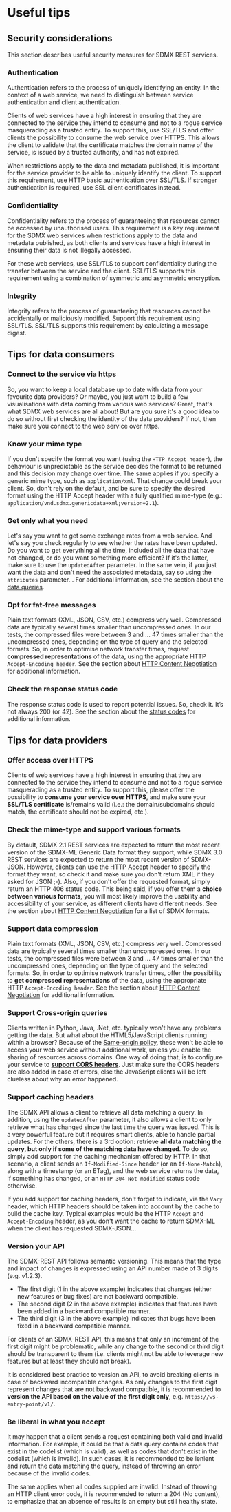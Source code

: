 # Useful tips

## Security considerations

This section describes useful security measures for SDMX REST services.

### Authentication

Authentication refers to the process of uniquely identifying an entity. In the context of a web service, we need to distinguish between service authentication and client authentication.

Clients of web services have a high interest in ensuring that they are connected to the service they intend to consume and not to a rogue service masquerading as a trusted entity. To support this, use SSL/TLS and offer clients the possibility to consume the web service over HTTPS. This allows the client to validate that the certificate matches the domain name of the service, is issued by a trusted authority, and has not expired.

When restrictions apply to the data and metadata published, it is important for the service provider to be able to uniquely identify the client. To support this requirement, use HTTP basic authentication over SSL/TLS. If stronger authentication is required, use SSL client certificates instead.

### Confidentiality

Confidentiality refers to the process of guaranteeing that resources cannot be accessed by unauthorised users. This requirement is a key requirement for the SDMX web services when restrictions apply to the data and metadata published, as both clients and services have a high interest in ensuring their data is not illegally accessed.

For these web services, use SSL/TLS to support confidentiality during the transfer between the service and the client. SSL/TLS supports this requirement using a combination of symmetric and asymmetric encryption.

### Integrity

Integrity refers to the process of guaranteeing that resources cannot be accidentally or maliciously modified. Support this requirement using SSL/TLS. SSL/TLS supports this requirement by calculating a message digest.

## Tips for data consumers

### Connect to the service via https

So, you want to keep a local database up to date with data from your favourite data providers? Or maybe, you just want to build a few visualisations with data coming from various web services? Great, that's what SDMX web services are all about! But are you sure it's a good idea to do so without first checking the identity of the data providers? If not, then make sure you connect to the web service over https.

### Know your mime type

If you don't specify the format you want (using the `HTTP Accept header`), the behaviour is unpredictable as the service decides the format to be returned and this decision may change over time. The same applies if you specify a generic mime type, such as `application/xml`. That change could break your client. So, don't rely on the default, and be sure to specify the desired format using the HTTP Accept header with a fully qualified mime-type (e.g.: `application/vnd.sdmx.genericdata+xml;version=2.1`).

### Get only what you need

Let's say you want to get some exchange rates from a web service. And let's say you check regularly to see whether the rates have been updated. Do you want to get everything all the time, included all the data that have not changed, or do you want something more efficient? If it's the latter, make sure to use the `updatedAfter` parameter. In the same vein, if you just want the data and don't need the associated metadata, say so using the `attributes` parameter... For additional information, see the section about the [data queries](data.md).

### Opt for fat-free messages

Plain text formats (XML, JSON, CSV, etc.) compress very well. Compressed data are typically several times smaller than uncompressed ones. In our tests, the compressed files were between 3 and ... 47 times smaller than the uncompressed ones, depending on the type of query and the selected formats. So, in order to optimise network transfer times, request **compressed representations** of the data, using the appropriate HTTP `Accept-Encoding header`. See the section about [HTTP Content Negotiation](conneg.md) for additional information.

### Check the response status code

The response status code is used to report potential issues. So, check it. It’s not always 200 (or 42). See the section about the [status codes](status.md) for additional information.

## Tips for data providers

### Offer access over HTTPS

Clients of web services have a high interest in ensuring that they are connected to the service they intend to consume and not to a rogue service masquerading as a trusted entity. To support this, please offer the possibility to **consume your service over HTTPS**, and make sure your **SSL/TLS certificate** is/remains valid (i.e.: the domain/subdomains should match, the certificate should not be expired, etc.).

### Check the mime-type and support various formats

By default, SDMX 2.1 REST services are expected to return the most recent version of the SDMX-ML Generic Data format they support, while SDMX 3.0 REST services are expected to return the most recent version of SDMX-JSON. However, clients can use the HTTP Accept header to specify the format they want, so check it and make sure you don't return XML if they asked for JSON ;-). Also, if you don't offer the requested format, simply return an HTTP 406 status code. This being said, if you offer them a **choice between various formats**, you will most likely improve the usability and accessibility of your service, as different clients have different needs. See the section about [HTTP Content Negotiation](conneg.md) for a list of SDMX formats.

### Support data compression

Plain text formats (XML, JSON, CSV, etc.) compress very well. Compressed data are typically several times smaller than uncompressed ones. In our tests, the compressed files were between 3 and ... 47 times smaller than the uncompressed ones, depending on the type of query and the selected formats. So, in order to optimise network transfer times, offer the possibility to **get compressed representations** of the data, using the appropriate HTTP `Accept-Encoding header`. See the section about [HTTP Content Negotiation](conneg.md) for additional information.

### Support Cross-origin queries

Clients written in Python, Java, .Net, etc. typically won't have any problems getting the data. But what about the HTML5/JavaScript clients running within a browser? Because of the [Same-origin policy](https://en.wikipedia.org/wiki/Same-origin_policy), these won't be able to access your web service without additional work, unless you enable the sharing of resources across domains. One way of doing that, is to configure your service to **[support CORS headers](https://en.wikipedia.org/wiki/Cross-origin_resource_sharing)**. Just make sure the CORS headers are also added in case of errors, else the JavaScript clients will be left clueless about why an error happened.

### Support caching headers

The SDMX API allows a client to retrieve all data matching a query. In addition, using the `updatedAfter` parameter, it also allows a client to only retrieve what has changed since the last time the query was issued. This is a very powerful feature but it requires smart clients, able to handle partial updates. For the others, there is a 3rd option: retrieve **all data matching the query, but only if some of the matching data have changed**. To do so, simply add support for the caching mechanism offered by HTTP. In that scenario, a client sends an `If-Modified-Since` header (or an `If-None-Match`), along with a timestamp (or an ETag), and the web service returns the data, if something has changed, or an `HTTP 304 Not modified` status code otherwise.

If you add support for caching headers, don't forget to indicate, via the `Vary` header, which HTTP headers should be taken into account by the cache to build the cache key. Typical examples would be the HTTP `Accept` and `Accept-Encoding` header, as you don't want the cache to return SDMX-ML when the client has requested SDMX-JSON...

### Version your API

The SDMX-REST API follows semantic versioning. This means that the type and impact of changes is expressed using an API number made of 3 digits (e.g. v1.2.3).

- The first digit (1 in the above example) indicates that changes (either new features or bug fixes) are not backward compatible.
- The second digit (2 in the above example) indicates that features have been added in a backward compatible manner.
- The third digit (3 in the above example) indicates that bugs have been fixed in a backward compatible manner.

For clients of an SDMX-REST API, this means that only an increment of the first digit might be problematic, while any change to the second or third digit should be transparent to them (i.e. clients might not be able to leverage new features but at least they should not break).

It is considered best practice to version an API, to avoid breaking clients in case of backward incompatible changes. As only changes to the first digit represent changes that are not backward compatible, it is recommended to **version the API based on the value of the first digit only**, e.g. `https://ws-entry-point/v1/`.

### Be liberal in what you accept

It may happen that a client sends a request containing both valid and invalid information. For example, it could be that a data query contains codes that exist in the codelist (which is valid), as well as codes that don't exist in the codelist (which is invalid). In such cases, it is recommended to be lenient and return the data matching the query, instead of throwing an error because of the invalid codes.

The same applies when all codes supplied are invalid. Instead of throwing an HTTP client error code, it is recommended to return a 204 (No content), to emphasize that an absence of results is an empty but still healthy state.
